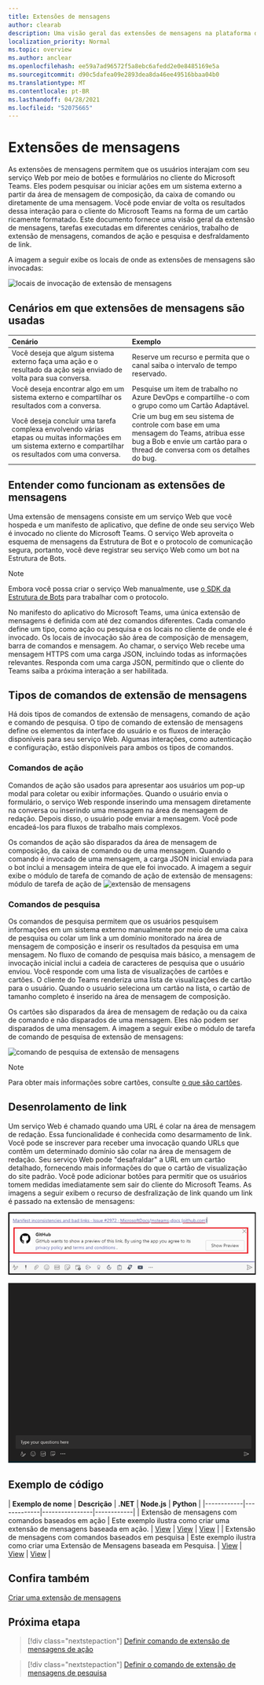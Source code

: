 ```yaml
---
title: Extensões de mensagens
author: clearab
description: Uma visão geral das extensões de mensagens na plataforma do Microsoft Teams
localization_priority: Normal
ms.topic: overview
ms.author: anclear
ms.openlocfilehash: ee59a7ad96572f5a8ebc6afedd2e0e8485169e5a
ms.sourcegitcommit: d90c5dafea09e2893dea8da46ee49516bbaa04b0
ms.translationtype: MT
ms.contentlocale: pt-BR
ms.lasthandoff: 04/28/2021
ms.locfileid: "52075665"
---
```

# <a name="messaging-extensions"></a>Extensões de mensagens

As extensões de mensagens permitem que os usuários interajam com seu serviço Web por meio de botões e formulários no cliente do Microsoft Teams. Eles podem pesquisar ou iniciar ações em um sistema externo a partir da área de mensagem de composição, da caixa de comando ou diretamente de uma mensagem. Você pode enviar de volta os resultados dessa interação para o cliente do Microsoft Teams na forma de um cartão ricamente formatado. Este documento fornece uma visão geral da extensão de mensagens, tarefas executadas em diferentes cenários, trabalho de extensão de mensagens, comandos de ação e pesquisa e desfraldamento de link.

A imagem a seguir exibe os locais de onde as extensões de mensagens são invocadas:

![locais de invocação de extensão de mensagens](~/assets/images/messaging-extension-invoke-locations.png)

## <a name="scenarios-where-messaging-extensions-are-used"></a>Cenários em que extensões de mensagens são usadas

| Cenário | Exemplo |
|:-----------------|:-----------------|
|Você deseja que algum sistema externo faça uma ação e o resultado da ação seja enviado de volta para sua conversa.|Reserve um recurso e permita que o canal saiba o intervalo de tempo reservado.|
|Você deseja encontrar algo em um sistema externo e compartilhar os resultados com a conversa.|Pesquise um item de trabalho no Azure DevOps e compartilhe-o com o grupo como um Cartão Adaptável.|
|Você deseja concluir uma tarefa complexa envolvendo várias etapas ou muitas informações em um sistema externo e compartilhar os resultados com uma conversa.|Crie um bug em seu sistema de controle com base em uma mensagem do Teams, atribua esse bug a Bob e envie um cartão para o thread de conversa com os detalhes do bug.|

## <a name="understand-how-messaging-extensions-work"></a>Entender como funcionam as extensões de mensagens

Uma extensão de mensagens consiste em um serviço Web que você hospeda e um manifesto de aplicativo, que define de onde seu serviço Web é invocado no cliente do Microsoft Teams. O serviço Web aproveita o esquema de mensagens da Estrutura de Bot e o protocolo de comunicação segura, portanto, você deve registrar seu serviço Web como um bot na Estrutura de Bots. 

> [!NOTE]
> Embora você possa criar o serviço Web manualmente, use [o SDK da Estrutura de Bots](https://github.com/microsoft/botframework) para trabalhar com o protocolo.

No manifesto do aplicativo do Microsoft Teams, uma única extensão de mensagens é definida com até dez comandos diferentes. Cada comando define um tipo, como ação ou pesquisa e os locais no cliente de onde ele é invocado. Os locais de invocação são área de composição de mensagem, barra de comandos e mensagem. Ao chamar, o serviço Web recebe uma mensagem HTTPS com uma carga JSON, incluindo todas as informações relevantes. Responda com uma carga JSON, permitindo que o cliente do Teams saiba a próxima interação a ser habilitada. 

## <a name="types-of-messaging-extension-commands"></a>Tipos de comandos de extensão de mensagens

Há dois tipos de comandos de extensão de mensagens, comando de ação e comando de pesquisa. O tipo de comando de extensão de mensagens define os elementos da interface do usuário e os fluxos de interação disponíveis para seu serviço Web. Algumas interações, como autenticação e configuração, estão disponíveis para ambos os tipos de comandos.

### <a name="action-commands"></a>Comandos de ação

Comandos de ação são usados para apresentar aos usuários um pop-up modal para coletar ou exibir informações. Quando o usuário envia o formulário, o serviço Web responde inserindo uma mensagem diretamente na conversa ou inserindo uma mensagem na área de mensagem de redação. Depois disso, o usuário pode enviar a mensagem. Você pode encadeá-los para fluxos de trabalho mais complexos.

Os comandos de ação são disparados da área de mensagem de composição, da caixa de comando ou de uma mensagem. Quando o comando é invocado de uma mensagem, a carga JSON inicial enviada para o bot inclui a mensagem inteira de que ele foi invocado. A imagem a seguir exibe o módulo de tarefa de comando de ação de extensão de mensagens: módulo de tarefa de ação de ![ extensão de mensagens](~/assets/images/task-module.png)

### <a name="search-commands"></a>Comandos de pesquisa

Os comandos de pesquisa permitem que os usuários pesquisem informações em um sistema externo manualmente por meio de uma caixa de pesquisa ou colar um link a um domínio monitorado na área de mensagem de composição e inserir os resultados da pesquisa em uma mensagem. No fluxo de comando de pesquisa mais básico, a mensagem de invocação inicial inclui a cadeia de caracteres de pesquisa que o usuário enviou. Você responde com uma lista de visualizações de cartões e cartões. O cliente do Teams renderiza uma lista de visualizações de cartão para o usuário. Quando o usuário seleciona um cartão na lista, o cartão de tamanho completo é inserido na área de mensagem de composição.

Os cartões são disparados da área de mensagem de redação ou da caixa de comando e não disparados de uma mensagem. Eles não podem ser disparados de uma mensagem.
A imagem a seguir exibe o módulo de tarefa de comando de pesquisa de extensão de mensagens:

![comando de pesquisa de extensão de mensagens](~/assets/images/search-extension.png)

> [!NOTE]
> Para obter mais informações sobre cartões, consulte [o que são cartões](../task-modules-and-cards/what-are-cards.md).

## <a name="link-unfurling"></a>Desenrolamento de link

Um serviço Web é chamado quando uma URL é colar na área de mensagem de redação. Essa funcionalidade é conhecida como desarmamento de link. Você pode se inscrever para receber uma invocação quando URLs que contêm um determinado domínio são colar na área de mensagem de redação. Seu serviço Web pode "desafraldar" a URL em um cartão detalhado, fornecendo mais informações do que o cartão de visualização do site padrão. Você pode adicionar botões para permitir que os usuários tomem medidas imediatamente sem sair do cliente do Microsoft Teams.
As imagens a seguir exibem o recurso de desfralização de link quando um link é passado na extensão de mensagens:
 
![link unfurl](../assets/images/messaging-extension/unfurl-link.png)

![link desfraldamento](../assets/images/messaging-extension/link-unfurl.gif)

## <a name="code-sample"></a>Exemplo de código

| **Exemplo de nome** | **Descrição** | **.NET** | **Node.js** | **Python** |
|------------|-------------|----------------|------------|
| Extensão de mensagens com comandos baseados em ação | Este exemplo ilustra como criar uma extensão de mensagens baseada em ação. | [View](https://github.com/microsoft/BotBuilder-Samples/tree/master/samples/csharp_dotnetcore/51.teams-messaging-extensions-action) | [View](https://github.com/microsoft/BotBuilder-Samples/tree/master/samples/javascript_nodejs/51.teams-messaging-extensions-action) | [View](https://github.com/microsoft/BotBuilder-Samples/tree/main/samples/python/51.teams-messaging-extensions-action) |
| Extensão de mensagens com comandos baseados em pesquisa | Este exemplo ilustra como criar uma Extensão de Mensagens baseada em Pesquisa. | [View](https://github.com/microsoft/BotBuilder-Samples/tree/master/samples/csharp_dotnetcore/50.teams-messaging-extensions-search) | [View](https://github.com/microsoft/BotBuilder-Samples/tree/master/samples/javascript_nodejs/50.teams-messaging-extensions-search) | [View](https://github.com/microsoft/BotBuilder-Samples/tree/main/samples/python/50.teams-messaging-extension-search) |

## <a name="see-also"></a>Confira também

[Criar uma extensão de mensagens](../build-your-first-app/build-messaging-extension.md)


## <a name="next-step"></a>Próxima etapa

> [!div class="nextstepaction"]
> [Definir comando de extensão de mensagens de ação](~/messaging-extensions/how-to/action-commands/define-action-command.md)

> [!div class="nextstepaction"]
> [Definir o comando de extensão de mensagens de pesquisa](~/messaging-extensions/how-to/search-commands/define-search-command.md)
